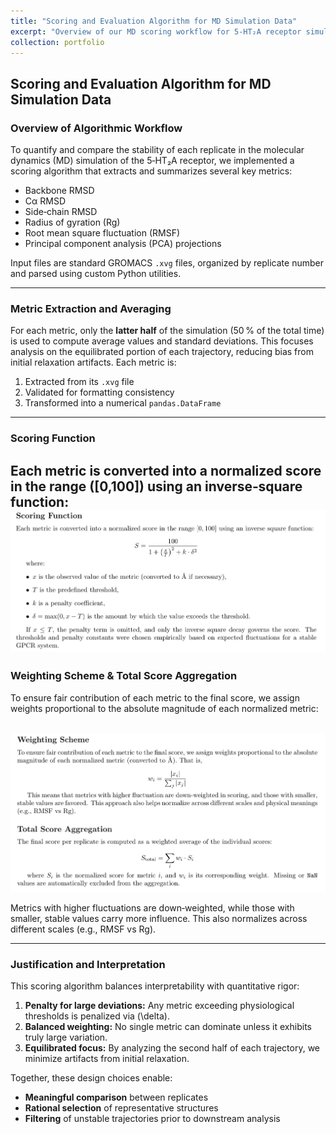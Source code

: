 ```yaml
---
title: "Scoring and Evaluation Algorithm for MD Simulation Data"
excerpt: "Overview of our MD scoring workflow for 5‑HT₂A receptor simulations."
collection: portfolio
---
```


## Scoring and Evaluation Algorithm for MD Simulation Data

### Overview of Algorithmic Workflow

To quantify and compare the stability of each replicate in the molecular dynamics (MD) simulation of the 5‑HT₂A receptor, we implemented a scoring algorithm that extracts and summarizes several key metrics:

- Backbone RMSD  
- Cα RMSD  
- Side‑chain RMSD  
- Radius of gyration (Rg)  
- Root mean square fluctuation (RMSF)  
- Principal component analysis (PCA) projections  

Input files are standard GROMACS `.xvg` files, organized by replicate number and parsed using custom Python utilities.

---

### Metric Extraction and Averaging

For each metric, only the **latter half** of the simulation (50 % of the total time) is used to compute average values and standard deviations. This focuses analysis on the equilibrated portion of each trajectory, reducing bias from initial relaxation artifacts. Each metric is:

1. Extracted from its `.xvg` file  
2. Validated for formatting consistency  
3. Transformed into a numerical `pandas.DataFrame`

---

### Scoring Function

Each metric is converted into a normalized score in the range \([0,100]\) using an inverse‑square function:
<br/><img src='/images/scoring-function.png'>
---

### Weighting Scheme & Total Score Aggregation

To ensure fair contribution of each metric to the final score, we assign weights proportional to the absolute magnitude of each normalized metric:

<br/><img src='/images/weighting-scheme.png'>

Metrics with higher fluctuations are down‑weighted, while those with smaller, stable values carry more influence. This also normalizes across different scales (e.g., RMSF vs Rg).

---

### Justification and Interpretation

This scoring algorithm balances interpretability with quantitative rigor:

1. **Penalty for large deviations:** Any metric exceeding physiological thresholds is penalized via \(\delta\).  
2. **Balanced weighting:** No single metric can dominate unless it exhibits truly large variation.  
3. **Equilibrated focus:** By analyzing the second half of each trajectory, we minimize artifacts from initial relaxation.

Together, these design choices enable:

- **Meaningful comparison** between replicates  
- **Rational selection** of representative structures  
- **Filtering** of unstable trajectories prior to downstream analysis  

